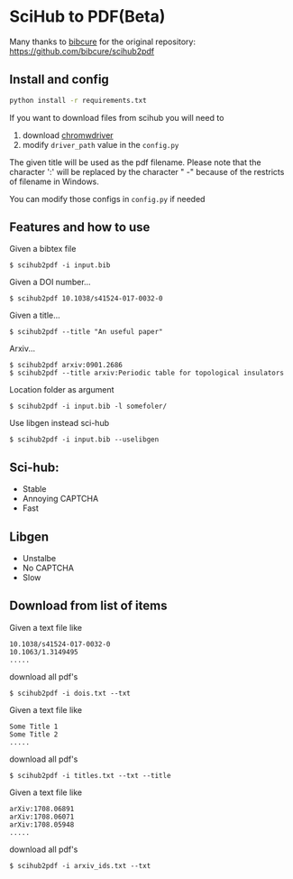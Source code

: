 # SciHub to PDF(Beta)

Many thanks to [bibcure](https://github.com/bibcure) for the original repository: https://github.com/bibcure/scihub2pdf


## Install and config
```bash
python install -r requirements.txt
```

If you want  to download files from scihub you will need to 
1. download [chromwdriver](https://chromedriver.chromium.org/)
2. modify `driver_path` value in the `config.py`

The given title will be used as the pdf filename. Please note that the character ':' will be replaced by the
 character " -" because of the restricts of filename in Windows.

You can modify those configs in `config.py` if needed


## Features and how to use

Given a bibtex file
```
$ scihub2pdf -i input.bib
```

Given a DOI number...
```
$ scihub2pdf 10.1038/s41524-017-0032-0
```

Given a title...
```
$ scihub2pdf --title "An useful paper"
```

Arxiv...
```
$ scihub2pdf arxiv:0901.2686
$ scihub2pdf --title arxiv:Periodic table for topological insulators
```

Location folder as argument
```
$ scihub2pdf -i input.bib -l somefoler/
```

Use libgen instead sci-hub

```
$ scihub2pdf -i input.bib --uselibgen
```

## Sci-hub:

- Stable
- Annoying CAPTCHA
- Fast


## Libgen

- Unstalbe
- No CAPTCHA
- Slow

## Download from list of items

Given a text file like

```
10.1038/s41524-017-0032-0
10.1063/1.3149495
.....
```
download all pdf's
```
$ scihub2pdf -i dois.txt --txt
```
Given a text file like

```
Some Title 1
Some Title 2
.....
```
download all pdf's
```
$ scihub2pdf -i titles.txt --txt --title
```
Given a text file like

```
arXiv:1708.06891
arXiv:1708.06071
arXiv:1708.05948
.....
```
download all pdf's
```
$ scihub2pdf -i arxiv_ids.txt --txt
```
